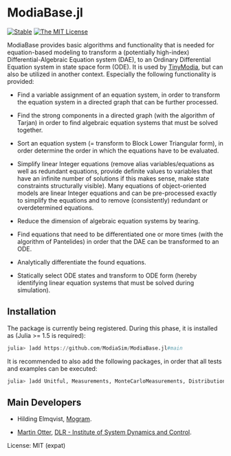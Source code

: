 # ModiaBase.jl

[![Stable](https://img.shields.io/badge/docs-stable-blue.svg)](https://modiasim.github.io/ModiaBase.jl/stable/)
[![The MIT License](https://img.shields.io/badge/license-MIT-brightgreen.svg?style=flat-square)](https://github.com/ModiaSim/ModiaBase.jl/blob/master/LICENSE.md)

ModiaBase provides basic algorithms and functionality that is needed for
equation-based modeling to transform a (potentially high-index) Differential-Algebraic Equation system (DAE),
to an Ordinary Differential Equation system in state space form (ODE).
It is used by [TinyModia](https://github.com/ModiaSim/TinyModia.jl),
but can also be utilized in another context. Especially the following functionality is provided:

- Find a variable assignment of an equation system, in order
  to transform the equation system in a directed graph that can be further
  processed.

- Find the strong components in a directed graph (with the algorithm of Tarjan)
  in order to find algebraic equation systems that must be solved together.

- Sort an equation system (= transform to Block Lower Triangular form), in order
  determine the order in which the equations have to be evaluated.

- Simplify linear Integer equations (remove alias variables/equations as well as redundant equations,
  provide definite values to variables that have an infinite number of solutions if this makes sense,
  make state constraints structurally visible).
  Many equations of object-oriented models are linear Integer equations and can be pre-processed
  exactly to simplify the equations and to remove (consistently) redundant or
  overdetermined equations.
  
- Reduce the dimension of algebraic equation systems by tearing.

- Find equations that need to be differentiated one or more times (with the algorithm of Pantelides)
  in order that the DAE can be transformed to an ODE.
  
- Analytically differentiate the found equations.

- Statically select ODE states and transform to ODE form
  (hereby identifying linear equation systems that must be solved during simulation).
  

## Installation
 
The package is currently being registered. During this phase, it is installed as
(Julia >= 1.5 is required):

```julia
julia> ]add https://github.com/ModiaSim/ModiaBase.jl#main
```

It is recommended to also add the following packages, in order that all tests and examples can be executed:

```julia
julia> ]add Unitful, Measurements, MonteCarloMeasurements, Distributions
```


## Main Developers

- Hilding Elmqvist, [Mogram](http://www.mogram.net/).

- [Martin Otter](https://rmc.dlr.de/sr/en/staff/martin.otter/),
  [DLR - Institute of System Dynamics and Control](https://www.dlr.de/sr/en).

License: MIT (expat)
